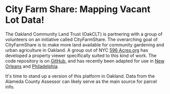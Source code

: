City Farm Share: Mapping Vacant Lot Data!
==========================================

The Oakland Community Land Trust (OakCLT) is partnering with a group of volunteers on an initiative called CityFarmShare. The overarching goal of CityFarmShare is to make more land available for community gardening and urban agriculture in Oakland. A group out of NYC [596 Acres.org](http://596acres.org/) has developed a property viewer specifically suited to this kind of work. The code repository is on [GitHub](https://github.com/ebrelsford/596acres), and has recently been adapted for use in [New Orleans](https://livinglotsnola.org) and [Philadelphia](http://groundedinphilly.org/).

It's time to stand up a version of this platform in Oakland. Data from the Alameda County Assessor can likely serve as the main source for parcel info.